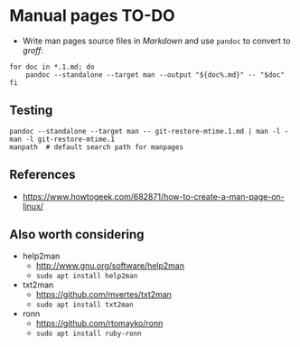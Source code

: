 # Manual pages TO-DO

- Write man pages source files in _Markdown_ and use `pandoc` to convert to _groff_:

```
for doc in *.1.md; do
	pandoc --standalone --target man --output "${doc%.md}" -- "$doc"
fi
```

## Testing
```
pandoc --standalone --target man -- git-restore-mtime.1.md | man -l -
man -l git-restore-mtime.1
manpath  # default search path for manpages
```

## References
* https://www.howtogeek.com/682871/how-to-create-a-man-page-on-linux/

## Also worth considering
- help2man
  - http://www.gnu.org/software/help2man
  - `sudo apt install help2man`
- txt2man
  - https://github.com/mvertes/txt2man
  - `sudo apt install txt2man`
- ronn
  - https://github.com/rtomayko/ronn
  - `sudo apt install ruby-ronn`
